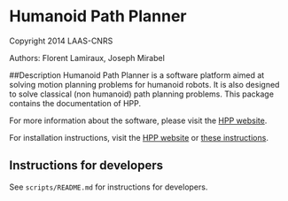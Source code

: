 #  Humanoid Path Planner

Copyright 2014 LAAS-CNRS

Authors: Florent Lamiraux, Joseph Mirabel

##Description
Humanoid Path Planner is a software platform aimed at solving motion planning
problems for humanoid robots. It is also designed to solve classical (non
humanoid) path planning problems.
This package contains the documentation of HPP.

For more information about the software, please
visit the [HPP website](https://humanoid-path-planner.github.io/hpp-doc).

For installation instructions, visit
the [HPP website](https://humanoid-path-planner.github.io/hpp-doc)
or [these instructions](doc/instructions.md).

## Instructions for developers

See `scripts/README.md` for instructions for developers.
